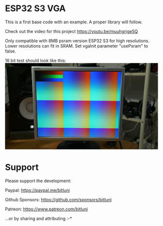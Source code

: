 # ESP32 S3 VGA

This is a first base code with an example. A proper library will follow.

Check out the video for this project https://youtu.be/muuhgrige5Q

Only compatible with 8MB psram version ESP32 S3 for high resolutions. Lower resolutions can fit in SRAM. Set vgaInit parameter "usePsram" to false.

16 bit test should look like this:
![Test image](testImage.jpg)

# Support

Please support the development:

Paypal: https://paypal.me/bitluni

Github Sponsors: https://github.com/sponsors/bitluni

Patreon: https://www.patreon.com/bitluni

...or by sharing and attributing :-*
